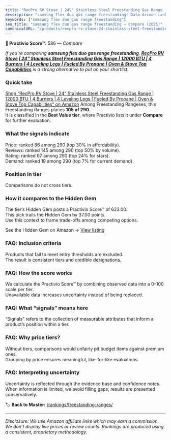 ```yaml
---
title: "RecPro RV Stove | 24\" Stainless Steel Freestanding Gas Range | 12000 BTU | 4 Burners | 4 Leveling Legs | Fueled By Propane | Oven & Stove Top Capabilities"
description: "samsung flex duo gas range freestanding: Data-driven ranking using the Practivio Score™. Positioned by quality, value, demand, findability, momentum."
keywords: ["samsung flex duo gas range freestanding"]
seo_title: "samsung flex duo gas range freestanding — Compare (2025)"
canonicalURL: "/products/recpro-rv-stove-24-stainless-steel-freestanding-gas-range-12000-btu-4-burners-4-leveling-legs-fueled-by-propane-oven-stove-top-capabilities-B0DJHCNZKM/"
---
```


**🛒 Practivio Score™:** 586 — _Compare_


*If you're comparing **samsung flex duo gas range freestanding**, **[RecPro RV Stove | 24" Stainless Steel Freestanding Gas Range | 12000 BTU | 4 Burners | 4 Leveling Legs | Fueled By Propane | Oven & Stove Top Capabilities](https://www.amazon.com/dp/B0DJHCNZKM?tag=practivio-20)** is a strong alternative to put on your shortlist.*
### Quick take
[Shop “RecPro RV Stove | 24" Stainless Steel Freestanding Gas Range | 12000 BTU | 4 Burners | 4 Leveling Legs | Fueled By Propane | Oven & Stove Top Capabilities” on Amazon](https://www.amazon.com/dp/B0DJHCNZKM?tag=practivio-20)
Among Freestanding Rangeses, this Freestanding Ranges places **105 of 290**.  
It is classified in the **Best Value tier**, where Practivio lists it under **Compare** for further evaluation.

### What the signals indicate
Price: ranked 86 among 290 (top 30% in affordability).  
Reviews: ranked 145 among 290 (top 50% by volume).  
Rating: ranked 67 among 290 (top 24% for stars).  
Demand: ranked 19 among 290 (top 7% for current demand).

### Position in tier
Comparisons do not cross tiers.

### How it compares to the Hidden Gem
The tier’s Hidden Gem posts a Practivio Score™ of 623.00.  
This pick trails the Hidden Gem by 37.00 points.  
Use this context to frame trade-offs among competing options.  

See the Hidden Gem on Amazon → [View listing](https://www.amazon.com/dp/B09JKLY86J?tag=practivio-20)

### FAQ: Inclusion criteria
Products that fail to meet entry thresholds are excluded.  
The result is consistent tiers and credible designations.

### FAQ: How the score works
We calculate the Practivio Score™ by combining observed data into a 0–100 scale per tier.  
Unavailable data increases uncertainty instead of being replaced.

### FAQ: What “signals” means here
“Signals” refers to the collection of measurable attributes that inform a product’s position within a tier.

### FAQ: Why price tiers?
Without tiers, comparisons would unfairly pit budget items against premium ones.  
Grouping by price ensures meaningful, like-for-like evaluations.

### FAQ: Interpreting uncertainty
Uncertainty is reflected through the evidence base and confidence notes.  
When information is limited, we avoid filling gaps; results are presented conservatively.

<!-- Missing template for Compare/CompareWithinPriceClass -->


🏷️ **Back to Master:** [/rankings/freestanding-ranges/](/rankings/freestanding-ranges/)

---
_Disclosure: We use Amazon affiliate links which may earn a commission. We don’t display live prices or review counts. Rankings are produced using a consistent, proprietary methodology._
